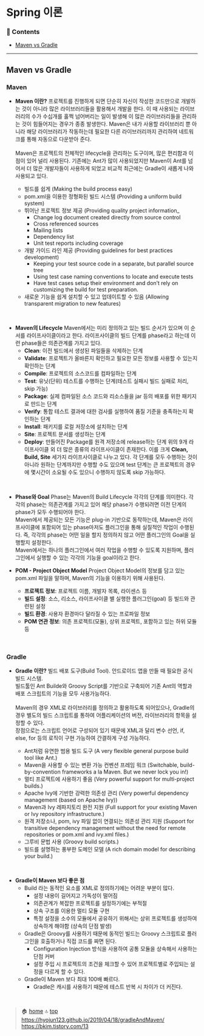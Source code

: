 # Spring 이론

### :paperclip: Contents
- [Maven vs Gradle](#maven-vs-gradle)

---

## Maven vs Gradle

### Maven
- **Maven 이란?**
    프로젝트를 진행하게 되면 단순히 자신이 작성한 코드만으로 개발하는 것이 아니라 많은 라이브러리들을 활용해서 개발을 한다. 이 때 사용되는 라이브러리의 수가 수십개를 훌쩍 넘어버리는 일이 발생해 이 많은 라이브러리들을 관리하는 것이 힘들어지는 경우가 종종 발생한다. Maven은 내가 사용할 라이브러리 뿐 아니라 해당 라이브러리가 작동하는데 필요한 다른 라이브러리까지 관리하여 네트워크를 통해 자동으로 다운받아 준다.  
    <br>
    Maven은 프로젝트의 전체적인 lifecycle을 관리하는 도구이며, 많은 편리함과 이점이 있어 널리 사용된다. 기존에는 Ant가 많이 사용되었지만 Maven이 Ant를 넘어서 더 많은 개발자들이 사용하게 되었고 비교적 최근에는 Gradle이 새롭게 나와 사용되고 있다.
    <br> 

    - 빌드를 쉽게 (Making the build process easy)
    - pom.xml을 이용한 정형화된 빌드 시스템 (Providing a uniform build system)
    - 뛰어난 프로젝트 정보 제공 (Providing quality project information_
        - Change log document created directly from source control
        - Cross referenced sources
        - Mailing lists
        - Dependency list
        - Unit test reports including coverage
    - 개발 가이드 라인 제공 (Providing guidelines for best practices development)
        - Keeping your test source code in a separate, but parallel source tree
        - Using test case naming conventions to locate and execute tests
        - Have test cases setup their environment and don’t rely on customizing the build for test preparation.
    - 새로운 기능을 쉽게 설치할 수 있고 업데이트할 수 있음 (Allowing transparent migration to new features)

<br>
 
- **Maven의 Lifecycle**
    Maven에서는 미리 정의하고 있는 빌드 순서가 있으며 이 순서를 라이프사이클이라고 한다. 라이프사이클의 빌드 단계를 phase라고 하는데 이런 phase들은 의존관계를 가지고 있다.
    - **Clean**: 이전 빌드에서 생성된 파일들을 삭제하는 단계
    - **Validate**: 프로젝트가 올바른지 확인하고 필요한 모든 정보를 사용할 수 있는지 확인하는 단계
    - **Compile**: 프로젝트의 소스코드를 컴파일하는 단계
    - **Test**: 유닛(단위) 테스트를 수행하는 단계(테스트 실패시 빌드 실패로 처리, skip 가능)
    - **Package**: 실제 컴파일된 소스 코드와 리소스들을 jar 등의 배포를 위한 패키지로 만드는 단계
    - **Verify**: 통합 테스트 결과에 대한 검사를 실행하여 품질 기준을 충족하는지 확인하는 단계
    - **Install**: 패키지를 로컬 저장소에 설치하는 단계
    - **Site**: 프로젝트 문서를 생성하는 단계
    - **Deploy**: 만들어진 Package를 원격 저장소에 release하는 단계
    위의 9개 라이프사이클 외 더 많은 종류의 라이프사이클이 존재한다. 이를 크게 **Clean, Build, Site** 세가지 라이프사이클로 나누고 있다. 각 단계를 모두 수행하는 것이 아니라 원하는 단계까지만 수행할 수도 있으며 test 단계는 큰 프로젝트의 경우에 몇시간이 소요될 수도 있으니 수행하지 않도록 skip 가능하다.  
<br>

- **Phase와 Goal**
    Phase는 Maven의 Build Lifecycle 각각의 단계를 의미한다. 각각의 phase는 의존관계를 가지고 있어 해당 phase가 수행되려면 이전 단계의 phase가 모두 수행되어야 한다.  
    Maven에서 제공되는 모든 기능은 plug-in 기반으로 동작하는데, Maven은 라이프사이클에 포함되어 있는 phase마저도 플러그인을 통해 실질적인 작업이 수행된다. 즉, 각각의 phase는 어떤 일을 할지 정의하지 않고 어떤 플러그인의 Goal을 실행할지 설정한다.  
    Maven에서는 하나의 플러그인에서 여러 작업을 수행할 수 있도록 지원하며, 플러그인에서 실행할 수 있는 각각의 기능을 goal이라고 한다.

- **POM - Project Object Model**
    Project Object Model의 정보를 담고 있는 pom.xml 파일을 말하며, Maven의 기능을 이용하기 위해 사용된다.
    - **프로젝트 정보**: 프로젝트 이름, 개발자 목록, 라이센스 등
    - **빌드 설정**: 소스, 리소스, 라이프사이클 별 실행한 플러그인(goal) 등 빌드와 관련된 설정
    - **빌드 환경**: 사용자 환경마다 달라질 수 있는 프로파일 정보
    - **POM 연관 정보**: 의존 프로젝트(모듈), 상위 프로젝트, 포함하고 있는 하위 모듈 등

<br>

### Gradle

- **Gradle 이란?**
    빌드 배포 도구(Build Tool). 안드로이드 앱을 만들 때 필요한 공식 빌드 시스템.  
    빌드툴인 Ant Builde와 Groovy Script를 기반으로 구축되어 기존 Ant의 역할과 배포 스크립트의 기능을 모두 사용가능하다.  
    <br>
    Maven의 경우 XML로 라이브러리를 정의하고 활용하도록 되어있으나, Gradle의 경우 별도의 빌드 스크립트를 통하여 어플리케이션의 버전, 라이브러리의 항목을 설정할 수 있다.  
    장점으로는 스크립트 언어로 구성되어 있기 때문에 XML과 달리 변수 선언, if, else, for 등의 로직이 구현 가능하여 간결하게 구성 가능하다.
    <br>

    - Ant처럼 유연한 범용 빌드 도구 (A very flexible general purpose build tool like Ant.)
    - Maven을 사용할 수 있는 변환 가능 컨벤션 프레임 워크 (Switchable, build-by-convention frameworks a la Maven. But we never lock you in!)
    - 멀티 프로젝트에 사용하기 좋음 (Very powerful support for multi-project builds.)
    - Apache Ivy에 기반한 강력한 의존성 관리 (Very powerful dependency management (based on Apache Ivy))
    - Maven과 Ivy 레파지토리 완전 지원 (Full support for your existing Maven or Ivy repository infrastructure.)
    - 원격 저장소나, pom, ivy 파일 없이 연결되는 의존성 관리 지원 (Support for transitive dependency management without the need for remote repositories or pom.xml and ivy.xml files.)
    - 그루비 문법 사용 (Groovy build scripts.)
    - 빌드를 설명하는 풍부한 도메인 모델 (A rich domain model for describing your build.)

<br>

- **Gradle이 Maven 보다 좋은 점**
    - Build 라는 동적인 요소를 XML로 정의하기에는 어려운 부분이 많다.
        - 설정 내용이 길어지고 가독성이 떨어짐
        - 의존관계가 복잡한 프로젝트를 설정하기에는 부적절
        - 상속 구조를 이용한 멀티 모듈 구현
        - 특정 설정을 소수의 모듈에서 공유하기 위해서는 상위 프로젝트를 생성하여 상속하게 해야함 (상속의 단점 발생)
    - Gradle은 Groovy를 사용하기 때문에 동적인 빌드는 Groovy 스크립트로 플러그인을 호출하거나 직접 코드를 짜면 된다.
        - Configuration Injection 방식을 사용하여 공통 모듈을 상속해서 사용하는 단점 커버
        - 설정 주입 시 프로젝트의 조건을 체크할 수 있어 프로젝트별로 주입되는 설정을 다르게 할 수 있다.
    - Gradle이 Maven 보다 최대 100배 빠르다.
        - Gradle은 캐시를 사용하기 때문에 테스트 반복 시 차이가 더 커진다.

<br/>

> :house: [home](https://github.com/hanwix2/For_Study) :top: [top](#spring-이론)  
> https://hyojun123.github.io/2019/04/18/gradleAndMaven/  
> https://bkim.tistory.com/13

<br/><br/>